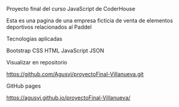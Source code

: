 Proyecto final del curso JavaScript de CoderHouse

Esta es una pagina de una empresa ficticia de venta de elementos deportivos relacionados al Paddel

Tecnologias aplicadas

Bootstrap
CSS
HTML
JavaScript
JSON


Visualizar en repositorio

https://github.com/Agusvj/proyectoFinal-Villanueva.git

GitHub pages

https://agusvj.github.io/proyectoFinal-Villanueva/



